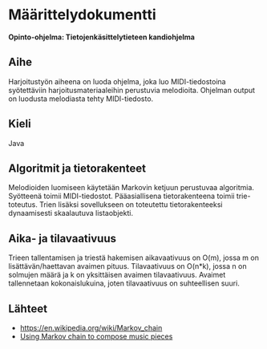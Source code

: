 # Määrittelydokumentti

**Opinto-ohjelma: Tietojenkäsittelytieteen kandiohjelma**

## Aihe

Harjoitustyön aiheena on luoda ohjelma, joka luo MIDI-tiedostoina syötettäviin harjoitusmateriaaleihin perustuvia melodioita. 
Ohjelman output on luodusta melodiasta tehty MIDI-tiedosto.

## Kieli

Java

## Algoritmit ja tietorakenteet

Melodioiden luomiseen käytetään Markovin ketjuun perustuvaa algoritmia. Syötteenä toimii MIDI-tiedostot.
Pääasiallisena tietorakenteena toimii trie-toteutus. Trien lisäksi sovellukseen on toteutettu tietorakenteeksi dynaamisesti skaalautuva listaobjekti. 

## Aika- ja tilavaativuus

Trieen tallentamisen ja triestä hakemisen aikavaativuus on O(m), jossa m on lisättävän/haettavan avaimen pituus.
Tilavaativuus on O(n*k), jossa n on solmujen määrä ja k on yksittäisen avaimen tilavaativuus. Avaimet tallennetaan kokonaislukuina, joten tilavaativuus on suhteellisen suuri. 

## Lähteet 

- https://en.wikipedia.org/wiki/Markov_chain
- [Using Markov chain to compose music pieces](https://www.math.utah.edu/~gustafso/s2016/2270/published-projects-2016/zhang-bopanna/zhangJie-bopannaPrathusha-MarkovChainMusicComposition.pdf)
